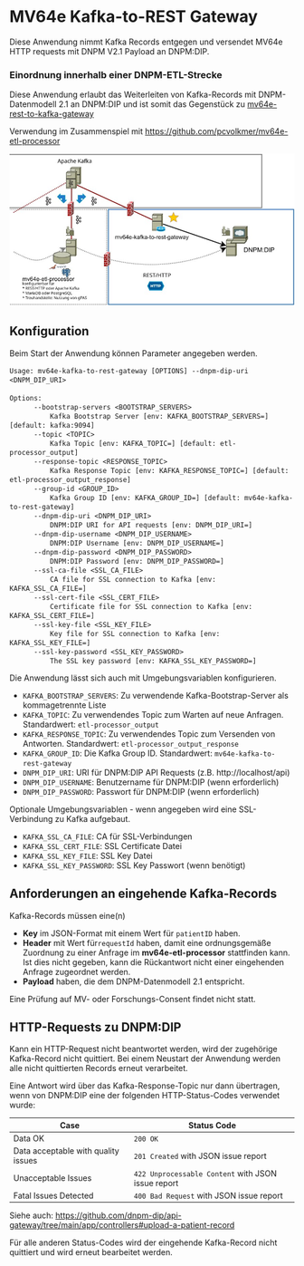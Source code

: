 # MV64e Kafka-to-REST Gateway

Diese Anwendung nimmt Kafka Records entgegen und versendet MV64e HTTP requests mit DNPM V2.1 Payload an DNPM:DIP.

### Einordnung innerhalb einer DNPM-ETL-Strecke

Diese Anwendung erlaubt das Weiterleiten von Kafka-Records mit DNPM-Datenmodell 2.1 an DNPM:DIP und ist somit das
Gegenstück zu [mv64e-rest-to-kafka-gateway](https://github.com/pcvolkmer/mv64e-rest-to-kafka-gateway)

Verwendung im Zusammenspiel mit https://github.com/pcvolkmer/mv64e-etl-processor

![Modell DNPM-ETL-Strecke](docs/etl.jpeg)

## Konfiguration

Beim Start der Anwendung können Parameter angegeben werden.

```
Usage: mv64e-kafka-to-rest-gateway [OPTIONS] --dnpm-dip-uri <DNPM_DIP_URI>

Options:
      --bootstrap-servers <BOOTSTRAP_SERVERS>
          Kafka Bootstrap Server [env: KAFKA_BOOTSTRAP_SERVERS=] [default: kafka:9094]
      --topic <TOPIC>
          Kafka Topic [env: KAFKA_TOPIC=] [default: etl-processor_output]
      --response-topic <RESPONSE_TOPIC>
          Kafka Response Topic [env: KAFKA_RESPONSE_TOPIC=] [default: etl-processor_output_response]
      --group-id <GROUP_ID>
          Kafka Group ID [env: KAFKA_GROUP_ID=] [default: mv64e-kafka-to-rest-gateway]
      --dnpm-dip-uri <DNPM_DIP_URI>
          DNPM:DIP URI for API requests [env: DNPM_DIP_URI=]
      --dnpm-dip-username <DNPM_DIP_USERNAME>
          DNPM:DIP Username [env: DNPM_DIP_USERNAME=]
      --dnpm-dip-password <DNPM_DIP_PASSWORD>
          DNPM:DIP Password [env: DNPM_DIP_PASSWORD=]
      --ssl-ca-file <SSL_CA_FILE>
          CA file for SSL connection to Kafka [env: KAFKA_SSL_CA_FILE=]
      --ssl-cert-file <SSL_CERT_FILE>
          Certificate file for SSL connection to Kafka [env: KAFKA_SSL_CERT_FILE=]
      --ssl-key-file <SSL_KEY_FILE>
          Key file for SSL connection to Kafka [env: KAFKA_SSL_KEY_FILE=]
      --ssl-key-password <SSL_KEY_PASSWORD>
          The SSL key password [env: KAFKA_SSL_KEY_PASSWORD=]
```

Die Anwendung lässt sich auch mit Umgebungsvariablen konfigurieren.

* `KAFKA_BOOTSTRAP_SERVERS`: Zu verwendende Kafka-Bootstrap-Server als kommagetrennte Liste
* `KAFKA_TOPIC`: Zu verwendendes Topic zum Warten auf neue Anfragen. Standardwert: `etl-processor_output`
* `KAFKA_RESPONSE_TOPIC`: Zu verwendendes Topic zum Versenden von Antworten. Standardwert:
  `etl-processor_output_response`
* `KAFKA_GROUP_ID`: Die Kafka Group ID. Standardwert: `mv64e-kafka-to-rest-gateway`
* `DNPM_DIP_URI`: URI für DNPM:DIP API Requests (z.B. http://localhost/api)
* `DNPM_DIP_USERNAME`: Benutzername für DNPM:DIP (wenn erforderlich)
* `DNPM_DIP_PASSWORD`: Passwort für DNPM:DIP (wenn erforderlich)

Optionale Umgebungsvariablen - wenn angegeben wird eine SSL-Verbindung zu Kafka aufgebaut.

* `KAFKA_SSL_CA_FILE`: CA für SSL-Verbindungen
* `KAFKA_SSL_CERT_FILE`: SSL Certificate Datei
* `KAFKA_SSL_KEY_FILE`: SSL Key Datei
* `KAFKA_SSL_KEY_PASSWORD`: SSL Key Passwort (wenn benötigt)

## Anforderungen an eingehende Kafka-Records

Kafka-Records müssen eine(n)

* **Key** im JSON-Format mit einem Wert für `patientID` haben.
* **Header** mit Wert für`requestId` haben, damit eine ordnungsgemäße Zuordnung zu einer Anfrage im
  **mv64e-etl-processor** stattfinden kann.
  Ist dies nicht gegeben, kann die Rückantwort nicht einer eingehenden Anfrage zugeordnet werden. 
* **Payload** haben, die dem DNPM-Datenmodell 2.1 entspricht.

Eine Prüfung auf MV- oder Forschungs-Consent findet nicht statt.

## HTTP-Requests zu DNPM:DIP

Kann ein HTTP-Request nicht beantwortet werden, wird der zugehörige Kafka-Record nicht quittiert.
Bei einem Neustart der Anwendung werden alle nicht quittierten Records erneut verarbeitet.

Eine Antwort wird über das Kafka-Response-Topic nur dann übertragen, wenn von DNPM:DIP eine der folgenden
HTTP-Status-Codes verwendet wurde:

| Case                                  | Status Code                                        |
|---------------------------------------|----------------------------------------------------|
| Data OK                               | `200 OK`                                           |
| Data acceptable with quality issues 	 | `201 Created` with JSON issue report               |
| Unacceptable Issues                   | `422 Unprocessable Content` with JSON issue report |
| Fatal Issues Detected                 | `400 Bad Request` with JSON issue report           |

Siehe auch: https://github.com/dnpm-dip/api-gateway/tree/main/app/controllers#upload-a-patient-record

Für alle anderen Status-Codes wird der eingehende Kafka-Record nicht quittiert und wird erneut bearbeitet werden.